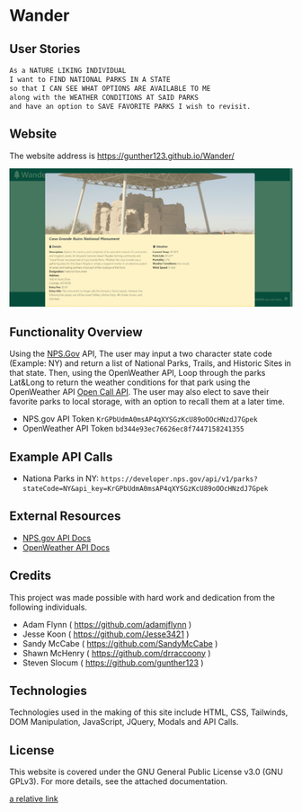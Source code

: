 # Wander

## User Stories
```
As a NATURE LIKING INDIVIDUAL
I want to FIND NATIONAL PARKS IN A STATE
so that I CAN SEE WHAT OPTIONS ARE AVAILABLE TO ME
along with the WEATHER CONDITIONS AT SAID PARKS
and have an option to SAVE FAVORITE PARKS I wish to revisit.
```

## Website

The website address is https://gunther123.github.io/Wander/

![alt text](./assets/images/wander.JPG "Wander")

## Functionality Overview

Using the [NPS.Gov](https://www.nps.gov/) API, The user may input a two character state code (Example: NY) and return a list of National Parks, Trails, and Historic Sites in that state. Then, using the OpenWeather API, Loop through the parks Lat&Long to return the weather conditions for that park using the OpenWeather API [Open Call API](https://openweathermap.org/api/one-call-api).  The user may also elect to save their favorite parks to local storage, with an option to recall them at a later time.

* NPS.gov API Token `KrGPbUdmA0msAP4qXYSGzKcU89oOOcHNzdJ7Gpek`
* OpenWeather API Token `bd344e93ec76626ec8f7447158241355`

## Example API Calls

* Nationa Parks in NY:
   ```https://developer.nps.gov/api/v1/parks?stateCode=NY&api_key=KrGPbUdmA0msAP4qXYSGzKcU89oOOcHNzdJ7Gpek```

## External Resources
* [NPS.gov API Docs](https://www.nps.gov/subjects/developer/api-documentation.htm)
* [OpenWeather API Docs](https://openweathermap.org/api)

## Credits
This project was made possible with hard work and dedication from the following individuals.
 - Adam Flynn ( https://github.com/adamjflynn )
 - Jesse Koon ( https://github.com/Jesse3421 )
 - Sandy McCabe ( https://github.com/SandyMcCabe )
 - Shawn McHenry ( https://github.com/drraccoony )
 - Steven Slocum ( https://github.com/gunther123 )

## Technologies 
Technologies used in the making of this site include HTML, CSS, Tailwinds, DOM Manipulation, JavaScript, JQuery, Modals and API Calls.

## License
This website is covered under the GNU General Public License v3.0 (GNU GPLv3).  For more details, see the attached documentation.  

[a relative link](./assets/License.txt)

